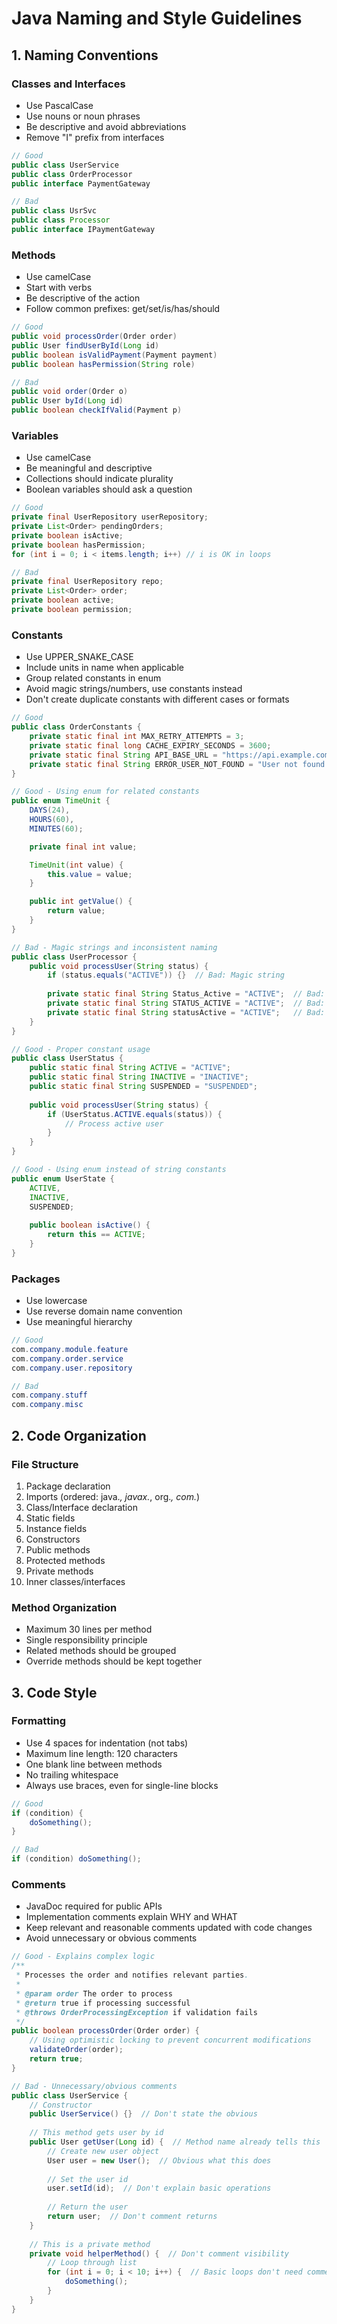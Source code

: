 # Java Naming and Style Guidelines

## 1. Naming Conventions

### Classes and Interfaces
- Use PascalCase
- Use nouns or noun phrases
- Be descriptive and avoid abbreviations
- Remove "I" prefix from interfaces
```java
// Good
public class UserService
public class OrderProcessor
public interface PaymentGateway

// Bad
public class UsrSvc
public class Processor
public interface IPaymentGateway
```

### Methods
- Use camelCase
- Start with verbs
- Be descriptive of the action
- Follow common prefixes: get/set/is/has/should
```java
// Good
public void processOrder(Order order)
public User findUserById(Long id)
public boolean isValidPayment(Payment payment)
public boolean hasPermission(String role)

// Bad
public void order(Order o)
public User byId(Long id)
public boolean checkIfValid(Payment p)
```

### Variables
- Use camelCase
- Be meaningful and descriptive
- Collections should indicate plurality
- Boolean variables should ask a question
```java
// Good
private final UserRepository userRepository;
private List<Order> pendingOrders;
private boolean isActive;
private boolean hasPermission;
for (int i = 0; i < items.length; i++) // i is OK in loops

// Bad
private final UserRepository repo;
private List<Order> order;
private boolean active;
private boolean permission;
```

### Constants
- Use UPPER_SNAKE_CASE
- Include units in name when applicable
- Group related constants in enum
- Avoid magic strings/numbers, use constants instead
- Don't create duplicate constants with different cases or formats
```java
// Good
public class OrderConstants {
    private static final int MAX_RETRY_ATTEMPTS = 3;
    private static final long CACHE_EXPIRY_SECONDS = 3600;
    private static final String API_BASE_URL = "https://api.example.com";
    private static final String ERROR_USER_NOT_FOUND = "User not found with ID: %s";
}

// Good - Using enum for related constants
public enum TimeUnit {
    DAYS(24),
    HOURS(60),
    MINUTES(60);

    private final int value;

    TimeUnit(int value) {
        this.value = value;
    }

    public int getValue() {
        return value;
    }
}

// Bad - Magic strings and inconsistent naming
public class UserProcessor {
    public void processUser(String status) {
        if (status.equals("ACTIVE")) {}  // Bad: Magic string
        
        private static final String Status_Active = "ACTIVE";  // Bad: Wrong case
        private static final String STATUS_ACTIVE = "ACTIVE";  // Bad: Duplicate
        private static final String statusActive = "ACTIVE";   // Bad: Wrong case
    }
}

// Good - Proper constant usage
public class UserStatus {
    public static final String ACTIVE = "ACTIVE";
    public static final String INACTIVE = "INACTIVE";
    public static final String SUSPENDED = "SUSPENDED";
    
    public void processUser(String status) {
        if (UserStatus.ACTIVE.equals(status)) {
            // Process active user
        }
    }
}

// Good - Using enum instead of string constants
public enum UserState {
    ACTIVE,
    INACTIVE,
    SUSPENDED;
    
    public boolean isActive() {
        return this == ACTIVE;
    }
}
```

### Packages
- Use lowercase
- Use reverse domain name convention
- Use meaningful hierarchy
```java
// Good
com.company.module.feature
com.company.order.service
com.company.user.repository

// Bad
com.company.stuff
com.company.misc
```

## 2. Code Organization

### File Structure
1. Package declaration
2. Imports (ordered: java.*, javax.*, org.*, com.*)
3. Class/Interface declaration
4. Static fields
5. Instance fields
6. Constructors
7. Public methods
8. Protected methods
9. Private methods
10. Inner classes/interfaces

### Method Organization
- Maximum 30 lines per method
- Single responsibility principle
- Related methods should be grouped
- Override methods should be kept together

## 3. Code Style

### Formatting
- Use 4 spaces for indentation (not tabs)
- Maximum line length: 120 characters
- One blank line between methods
- No trailing whitespace
- Always use braces, even for single-line blocks
```java
// Good
if (condition) {
    doSomething();
}

// Bad
if (condition) doSomething();
```

### Comments
- JavaDoc required for public APIs
- Implementation comments explain WHY and WHAT
- Keep relevant and reasonable comments updated with code changes
- Avoid unnecessary or obvious comments
```java
// Good - Explains complex logic
/**
 * Processes the order and notifies relevant parties.
 * 
 * @param order The order to process
 * @return true if processing successful
 * @throws OrderProcessingException if validation fails
 */
public boolean processOrder(Order order) {
    // Using optimistic locking to prevent concurrent modifications
    validateOrder(order);
    return true;
}

// Bad - Unnecessary/obvious comments
public class UserService {
    // Constructor
    public UserService() {}  // Don't state the obvious
    
    // This method gets user by id
    public User getUser(Long id) {  // Method name already tells this
        // Create new user object
        User user = new User();  // Obvious what this does
        
        // Set the user id
        user.setId(id);  // Don't explain basic operations
        
        // Return the user
        return user;  // Don't comment returns
    }
    
    // This is a private method
    private void helperMethod() {  // Don't comment visibility
        // Loop through list
        for (int i = 0; i < 10; i++) {  // Basic loops don't need comments
            doSomething();
        }
    }
}